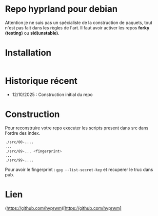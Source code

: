 
# Repo hyprland pour debian

Attention je ne suis pas un spécialiste de la construction de paquets, tout n'est pas fait dans les règles de l'art. 
Il faut avoir activer les repos **forky (testing)** ou **sid(unstable)**. 

# Installation 

~~~bash


~~~

# Historique récent

- 12/10/2025 : Construction initial du repo

# Construction 

Pour reconstruire votre repo executer les scripts present dans src dans l'ordre des index. 

~~~bash
./src/00-....
...
./src/89-... <fingerprint>
...
./src/99-....
~~~ 

Pour avoir le fingerprint : `gpg --list-secret-key` et recuperer le truc dans pub.

# Lien

(https://github.com/hyprwm)[https://github.com/hyprwm]


